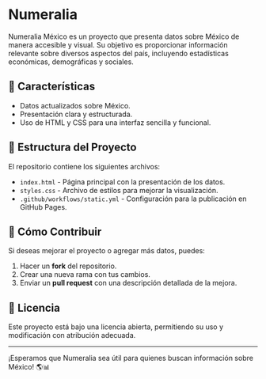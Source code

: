 # Numeralia

Numeralia México es un proyecto que presenta datos sobre México de manera accesible y visual. Su objetivo es proporcionar información relevante sobre diversos aspectos del país, incluyendo estadísticas económicas, demográficas y sociales.

## 🚀 Características

- Datos actualizados sobre México.
- Presentación clara y estructurada.
- Uso de HTML y CSS para una interfaz sencilla y funcional.

## 📂 Estructura del Proyecto

El repositorio contiene los siguientes archivos:

- `index.html` - Página principal con la presentación de los datos.
- `styles.css` - Archivo de estilos para mejorar la visualización.
- `.github/workflows/static.yml` - Configuración para la publicación en GitHub Pages.

## 📌 Cómo Contribuir

Si deseas mejorar el proyecto o agregar más datos, puedes:

1. Hacer un **fork** del repositorio.
2. Crear una nueva rama con tus cambios.
3. Enviar un **pull request** con una descripción detallada de la mejora.

## 📄 Licencia

Este proyecto está bajo una licencia abierta, permitiendo su uso y modificación con atribución adecuada.

---

¡Esperamos que Numeralia sea útil para quienes buscan información sobre México! 🌎📊
